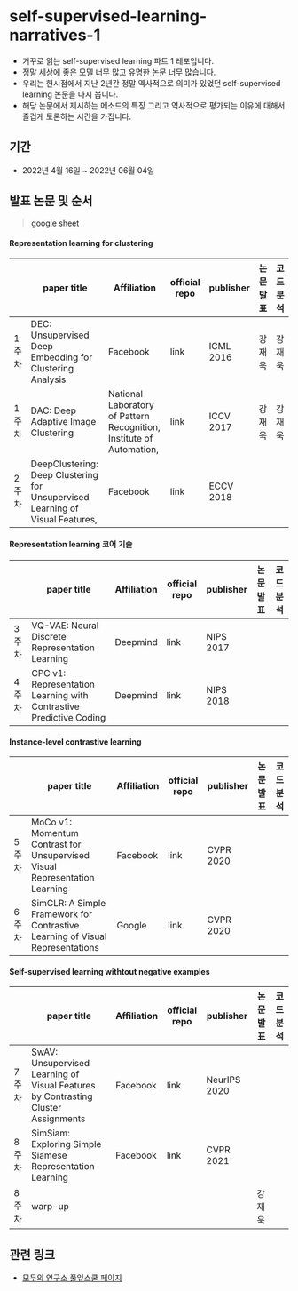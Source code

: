 # self-supervised-learning-narratives-1

- 거꾸로 읽는 self-supervised learning 파트 1 레포입니다.
- 정말 세상에 좋은 모델 너무 많고 유명한 논문 너무 많습니다. 
- 우리는 현시점에서 지난 2년간 정말 역사적으로  의미가 있었던 self-supervised learning 논문을 다시 봅니다.
- 해당 논문에서 제시하는 메소드의 특징 그리고 역사적으로 평가되는 이유에 대해서 즐겁게 토론하는 시간을 가집니다. 


## 기간
- 2022년 4월 16일 ~ 2022년 06월 04일

## 발표 논문 및 순서
> [google sheet](https://docs.google.com/spreadsheets/d/1P-pACgU9G0xq6M9Gufad-3tLUBavSMyUL0NIdd6TVH8/edit#gid=0)

#### Representation learning for clustering


| | paper title | Affiliation | official repo | publisher | 논문 발표 | 코드 분석
-- | -- | -- | -- | -- | -- | --
1주차 | DEC: Unsupervised Deep Embedding for Clustering Analysis | Facebook | link | ICML 2016 | 강재욱 | 강재욱
1주차 | DAC: Deep Adaptive Image Clustering | National Laboratory of Pattern Recognition, Institute of Automation, | link | ICCV 2017 | 강재욱 | 강재욱
2주차 | DeepClustering: Deep Clustering for Unsupervised Learning of Visual Features, | Facebook | link | ECCV 2018 |   |

#### Representation learning 코어 기술


| | paper title | Affiliation | official repo | publisher | 논문 발표 | 코드 분석
-- | -- | -- | -- | -- | -- | --
3주차 | VQ-VAE: Neural Discrete Representation Learning | Deepmind | link | NIPS 2017 |   |
4주차 | CPC v1: Representation Learning with Contrastive Predictive Coding | Deepmind | link | NIPS 2018 |   |

####  Instance-level contrastive learning


| | paper title | Affiliation | official repo | publisher | 논문 발표 | 코드 분석
-- | -- | -- | -- | -- | -- | --
5주차 | MoCo v1: Momentum Contrast for Unsupervised Visual Representation Learning | Facebook | link | CVPR 2020 |   |
6주차 | SimCLR: A Simple Framework for Contrastive Learning of Visual Representations | Google | link | CVPR 2020 |   |

#### Self-supervised learning withtout negative examples

| | paper title | Affiliation | official repo | publisher | 논문 발표 | 코드 분석
-- | -- | -- | -- | -- | -- | --
7주차 | SwAV: Unsupervised Learning of Visual Features by Contrasting Cluster Assignments | Facebook | link | NeurIPS 2020 |   |
8주차 | SimSiam: Exploring Simple Siamese Representation Learning | Facebook | link | CVPR 2021 |   |
8주차 | warp-up |   |   |   | 강재욱 |




## 관련 링크
- [모두의 연구소 풀잎스쿨 페이지](https://modulabs.co.kr/product/flip18th-6483-2022-03-05-165818/?fbclid=IwAR0AlTRIM7tNg3bo9xpCNg2bTGZxPKZnOPNzCmiBMX0gCKhpb9Ol8HIm_40)
